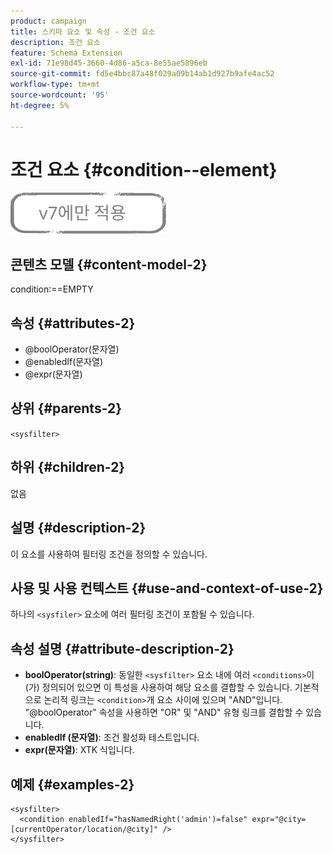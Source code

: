 ```yaml
---
product: campaign
title: 스키마 요소 및 속성 - 조건 요소
description: 조건 요소
feature: Schema Extension
exl-id: 71e98d45-3660-4d86-a5ca-8e55ae5896eb
source-git-commit: fd5e4bbc87a48f029a09b14ab1d927b9afe4ac52
workflow-type: tm+mt
source-wordcount: '95'
ht-degree: 5%

---
```


# 조건 요소 {#condition--element}

![](../../../assets/v7-only.svg)

## 콘텐츠 모델 {#content-model-2}

condition:==EMPTY

## 속성 {#attributes-2}

* @boolOperator(문자열)
* @enabledIf(문자열)
* @expr(문자열)

## 상위 {#parents-2}

`<sysfilter>`

## 하위 {#children-2}

없음

## 설명 {#description-2}

이 요소를 사용하여 필터링 조건을 정의할 수 있습니다.

## 사용 및 사용 컨텍스트 {#use-and-context-of-use-2}

하나의 `<sysfiler>` 요소에 여러 필터링 조건이 포함될 수 있습니다.

## 속성 설명 {#attribute-description-2}

* **boolOperator(string)**: 동일한 `<sysfilter>` 요소 내에 여러 `<conditions>`이(가) 정의되어 있으면 이 특성을 사용하여 해당 요소를 결합할 수 있습니다. 기본적으로 논리적 링크는 `<condition>`개 요소 사이에 있으며 &quot;AND&quot;입니다. &quot;@boolOperator&quot; 속성을 사용하면 &quot;OR&quot; 및 &quot;AND&quot; 유형 링크를 결합할 수 있습니다.
* **enabledIf (문자열)**: 조건 활성화 테스트입니다.
* **expr(문자열)**: XTK 식입니다.

## 예제 {#examples-2}

```
<sysfilter>
  <condition enabledIf="hasNamedRight('admin')=false" expr="@city=[currentOperator/location/@city]" />
</sysfilter>
```
